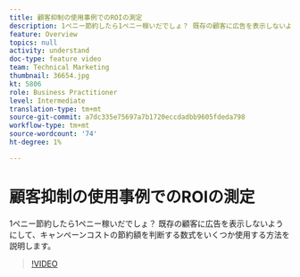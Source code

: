```yaml
---
title: 顧客抑制の使用事例でのROIの測定
description: 1ペニー節約したら1ペニー稼いだでしょ？ 既存の顧客に広告を表示しないようにして、キャンペーンコストの節約額を判断する数式をいくつか使用する方法を説明します。
feature: Overview
topics: null
activity: understand
doc-type: feature video
team: Technical Marketing
thumbnail: 36654.jpg
kt: 5806
role: Business Practitioner
level: Intermediate
translation-type: tm+mt
source-git-commit: a7dc335e75697a7b1720eccdadbb9605fdeda798
workflow-type: tm+mt
source-wordcount: '74'
ht-degree: 1%

---
```



# 顧客抑制の使用事例でのROIの測定

1ペニー節約したら1ペニー稼いだでしょ？ 既存の顧客に広告を表示しないようにして、キャンペーンコストの節約額を判断する数式をいくつか使用する方法を説明します。

>[!VIDEO](https://video.tv.adobe.com/v/36654/?quality=12&learn=on)
